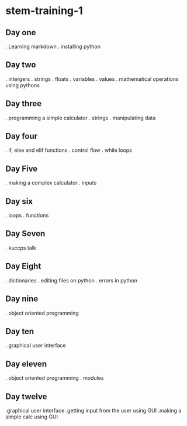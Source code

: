 # stem-training-1
## Day one
. Learning markdown
. installing python
## Day two
. intergers
. strings
. floats
. variables
. values
. mathematical operations using pythons
## Day three
. programming a simple calculator
. strings
. manipulating data
## Day four
. if, else and elif functions
. control flow
. while loops
## Day Five
. making a complex calculator
. inputs
## Day six
. loops
. functions
## Day Seven
. kuccps talk
## Day Eight
. dictionaries
. editing files on python
. errors in python
## Day nine
. object oriented programming
## Day ten
. graphical user interface
## Day eleven
. object oriented programming
. modules
## Day twelve
.graphical user interface
.getting input from the user using GUI
.making a simple calc using GUI
